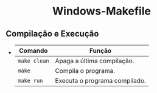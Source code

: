 <h1 align="center"><b>Windows-Makefile</b></h1>

## Compilação e Execução
* | Comando           | Função                           |                     
  | ------------------| -------------------------------- |
  | `make clean`      | Apaga a última compilação.       |
  | `make`            | Compila o programa.              |
  | `make run`        | Executa o programa compilado.    |